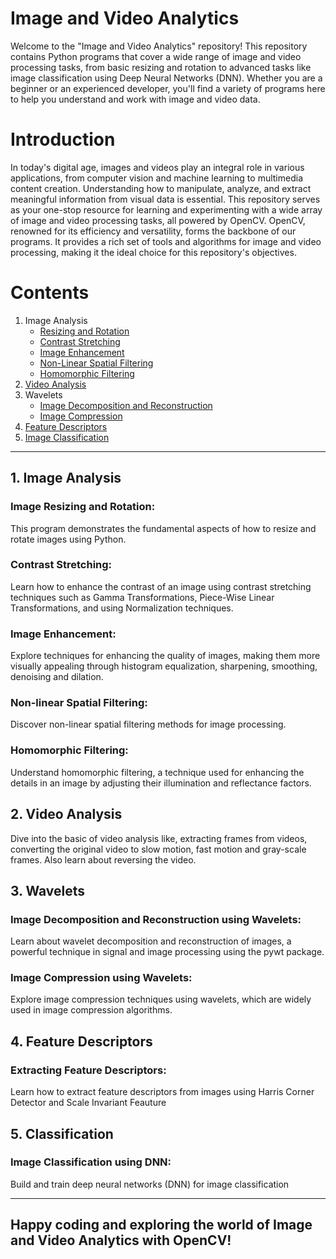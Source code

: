 # Image and Video Analytics
Welcome to the "Image and Video Analytics" repository! This repository contains Python programs that cover a wide range of image and video processing tasks, from basic resizing and rotation to advanced tasks like image classification using Deep Neural Networks (DNN). Whether you are a beginner or an experienced developer, you'll find a variety of programs here to help you understand and work with image and video data.

# Introduction
In today's digital age, images and videos play an integral role in various applications, from computer vision and machine learning to multimedia content creation. Understanding how to manipulate, analyze, and extract meaningful information from visual data is essential.
This repository serves as your one-stop resource for learning and experimenting with a wide array of image and video processing tasks, all powered by OpenCV. OpenCV, renowned for its efficiency and versatility, forms the backbone of our programs. It provides a rich set of tools and algorithms for image and video processing, making it the ideal choice for this repository's objectives.

# Contents
1. Image Analysis
   * [Resizing and Rotation](https://github.com/Harshini-N23/image_and_video_analytics/blob/main/1-Image_Resizing_Rotation.ipynb)
   * [Contrast Stretching](https://github.com/Harshini-N23/image_and_video_analytics/blob/main/2-Contrast_Stretching.ipynb)
   * [Image Enhancement](https://github.com/Harshini-N23/image_and_video_analytics/blob/main/3-Image_Enhancement.ipynb)
   * [Non-Linear Spatial Filtering](https://github.com/Harshini-N23/image_and_video_analytics/blob/main/4-Non-Linear_Spatial_Filtering.ipynb)
   * [Homomorphic Filtering](https://github.com/Harshini-N23/image_and_video_analytics/blob/main/5-Homomorphic_Filtering.ipynb)
2. [Video Analysis](https://github.com/Harshini-N23/image_and_video_analytics/blob/main/6-Video_Analysis.ipynb)
3. Wavelets
   * [Image Decomposition and Reconstruction](https://github.com/Harshini-N23/image_and_video_analytics/blob/main/7-Wavelet_Decomposition_Reconstruction.ipynb)
   * [Image Compression](https://github.com/Harshini-N23/image_and_video_analytics/blob/main/8-Wavelet_Compressions.ipynb)
4. [Feature Descriptors](https://github.com/Harshini-N23/image_and_video_analytics/blob/main/9-Image_Feature_Descriptors.ipynb)
5. [Image Classification](https://github.com/Harshini-N23/image_and_video_analytics/blob/main/10-Image_Classification.ipynb)


______________________________________________________________________________________________________________________________________________________________________


## 1. Image Analysis
 ### **Image Resizing and Rotation:** 
 
 This program demonstrates the fundamental aspects of how to resize and rotate images using Python.

 ### **Contrast Stretching:**
 
 Learn how to enhance the contrast of an image using contrast stretching techniques such as Gamma Transformations, Piece-Wise Linear Transformations, and using Normalization techniques.

 ### **Image Enhancement:** 
 
 Explore techniques for enhancing the quality of images, making them more visually appealing through histogram equalization, sharpening, smoothing, denoising and dilation.

 ### **Non-linear Spatial Filtering:** 
 
 Discover non-linear spatial filtering methods for image processing.

 ### **Homomorphic Filtering:**
 
 Understand homomorphic filtering, a technique used for enhancing the details in an image by adjusting their illumination and reflectance factors.

## 2. Video Analysis
 Dive into the basic of video analysis like, extracting frames from videos, converting the original video to slow motion, fast motion and gray-scale frames. Also learn about reversing the video.

## 3. Wavelets
 ### **Image Decomposition and Reconstruction using Wavelets:** 
 
 Learn about wavelet decomposition and reconstruction of images, a powerful technique in signal and image processing using the pywt package. 

 ### **Image Compression using Wavelets:**
 
 Explore image compression techniques using wavelets, which are widely used in image compression algorithms.

 ## 4. Feature Descriptors

 ### **Extracting Feature Descriptors:** 
 
 Learn how to extract feature descriptors from images using Harris Corner Detector and Scale Invariant Feauture
 
 ## 5. Classification

### **Image Classification using DNN:**

Build and train deep neural networks (DNN) for image classification 
_________________________________________________________________________________________________________________________________________________________________

## Happy coding and exploring the world of Image and Video Analytics with OpenCV!

